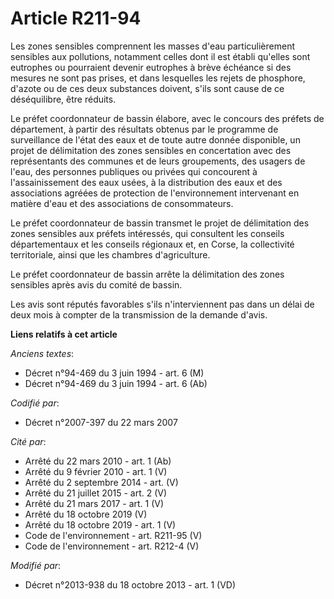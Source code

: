 # Article R211-94

Les zones sensibles comprennent les masses d'eau particulièrement sensibles aux pollutions, notamment celles dont il est
établi qu'elles sont eutrophes ou pourraient devenir eutrophes à brève échéance si des mesures ne sont pas prises, et dans
lesquelles les rejets de phosphore, d'azote ou de ces deux substances doivent, s'ils sont cause de ce déséquilibre, être
réduits. 

Le préfet coordonnateur de bassin élabore, avec le concours des préfets de département, à partir des résultats obtenus par le
programme de surveillance de l'état des eaux et de toute autre donnée disponible, un projet de délimitation des zones
sensibles en concertation avec des représentants des communes et de leurs groupements, des usagers de l'eau, des personnes
publiques ou privées qui concourent à l'assainissement des eaux usées, à la distribution des eaux et des associations agréées
de protection de l'environnement intervenant en matière d'eau et des associations de consommateurs. 

Le préfet coordonnateur de bassin transmet le projet de délimitation des zones sensibles aux préfets intéressés, qui
consultent les conseils départementaux et les conseils régionaux et, en Corse, la collectivité territoriale, ainsi que les
chambres d'agriculture. 

Le préfet coordonnateur de bassin arrête la délimitation des zones sensibles après avis du comité de bassin. 

Les avis sont réputés favorables s'ils n'interviennent pas dans un délai de deux mois à compter de la transmission de la
demande d'avis.

**Liens relatifs à cet article**

_Anciens textes_:

  - Décret n°94-469 du 3 juin 1994 - art. 6 (M)
  - Décret n°94-469 du 3 juin 1994 - art. 6 (Ab)

_Codifié par_:

  - Décret n°2007-397 du 22 mars 2007

_Cité par_:

  - Arrêté du 22 mars 2010 - art. 1 (Ab)
  - Arrêté du 9 février 2010 - art. 1 (V)
  - Arrêté du 2 septembre 2014 - art. (V)
  - Arrêté du 21 juillet 2015 - art. 2 (V)
  - Arrêté du 21 mars 2017 - art. 1 (V)
  - Arrêté du 18 octobre 2019 (V)
  - Arrêté du 18 octobre 2019 - art. 1 (V)
  - Code de l'environnement - art. R211-95 (V)
  - Code de l'environnement - art. R212-4 (V)

_Modifié par_:

  - Décret n°2013-938 du 18 octobre 2013 - art. 1 (VD)
